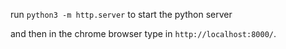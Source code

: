 run `python3 -m http.server` to start the python server

and then in the chrome browser type in `http://localhost:8000/`.
